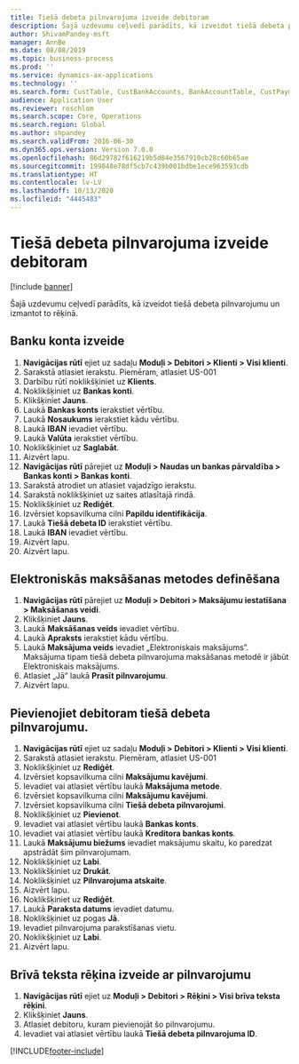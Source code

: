 ```yaml
---
title: Tiešā debeta pilnvarojuma izveide debitoram
description: Šajā uzdevumu ceļvedī parādīts, kā izveidot tiešā debeta pilnvarojumu un izmantot to rēķinā.
author: ShivamPandey-msft
manager: AnnBe
ms.date: 08/08/2019
ms.topic: business-process
ms.prod: ''
ms.service: dynamics-ax-applications
ms.technology: ''
ms.search.form: CustTable, CustBankAccounts, BankAccountTable, CustPaymMode, CustDirectDebitMandate, BankAccountTableLookUp, SrsReportViewerForm,  LogisticsAddressCityLookup, CustFreeInvoice, CustTableLookup
audience: Application User
ms.reviewer: roschlom
ms.search.scope: Core, Operations
ms.search.region: Global
ms.author: shpandey
ms.search.validFrom: 2016-06-30
ms.dyn365.ops.version: Version 7.0.0
ms.openlocfilehash: 86d29782f616219b5d84e3567910cb28c60b65ae
ms.sourcegitcommit: 199848e78df5cb7c439b001bdbe1ece963593cdb
ms.translationtype: HT
ms.contentlocale: lv-LV
ms.lasthandoff: 10/13/2020
ms.locfileid: "4445483"
---
```

# <a name="create-a-direct-debit-mandate-for-a-customer"></a>Tiešā debeta pilnvarojuma izveide debitoram

[!include [banner](../../includes/banner.md)]

Šajā uzdevumu ceļvedī parādīts, kā izveidot tiešā debeta pilnvarojumu un izmantot to rēķinā.


## <a name="create-a-bank-account"></a>Banku konta izveide
1. **Navigācijas rūtī** ejiet uz sadaļu **Moduļi > Debitori > Klienti > Visi klienti**.
2. Sarakstā atlasiet ierakstu. Piemēram, atlasiet US-001
3. Darbību rūtī noklikšķiniet uz **Klients**.
4. Noklikšķiniet uz **Bankas konti**.
5. Klikšķiniet **Jauns**.
6. Laukā **Bankas konts** ierakstiet vērtību.
7. Laukā **Nosaukums** ierakstiet kādu vērtību.
8. Laukā **IBAN** ievadiet vērtību.
9. Laukā **Valūta** ierakstiet vērtību.
10. Noklikšķiniet uz **Saglabāt**.
11. Aizvērt lapu.
12. **Navigācijas rūtī** pārejiet uz **Moduļi > Naudas un bankas pārvaldība > Bankas konti > Bankas konti**.
13. Sarakstā atrodiet un atlasiet vajadzīgo ierakstu.
14. Sarakstā noklikšķiniet uz saites atlasītajā rindā.
15. Noklikšķiniet uz **Rediģēt**.
16. Izvērsiet kopsavilkuma cilni **Papildu identifikācija**.
17. Laukā **Tiešā debeta ID** ierakstiet vērtību.
18. Laukā **IBAN** ievadiet vērtību.
19. Aizvērt lapu.
20. Aizvērt lapu.

## <a name="define-the-electronic-payment-method"></a>Elektroniskās maksāšanas metodes definēšana
1. **Navigācijas rūtī** pārejiet uz **Moduļi > Debitori > Maksājumu iestatīšana > Maksāšanas veidi**.
2. Klikšķiniet **Jauns**.
3. Laukā **Maksāšanas veids** ievadiet vērtību.
4. Laukā **Apraksts** ierakstiet kādu vērtību.
5. Laukā **Maksājuma veids** ievadiet „Elektroniskais maksājums”. Maksājuma tipam tiešā debeta pilnvarojuma maksāšanas metodē ir jābūt Elektroniskais maksājums.
6. Atlasiet „Jā” laukā **Prasīt pilnvarojumu**.
7. Aizvērt lapu.

## <a name="add-a-direct-debit-mandate-to-a-customer"></a>Pievienojiet debitoram tiešā debeta pilnvarojumu.
1. **Navigācijas rūtī** ejiet uz sadaļu **Moduļi > Debitori > Klienti > Visi klienti**.
2. Sarakstā atlasiet ierakstu. Piemēram, atlasiet US-001
3. Noklikšķiniet uz **Rediģēt**.
4. Izvērsiet kopsavilkuma cilni **Maksājumu kavējumi**.
5. Ievadiet vai atlasiet vērtību laukā **Maksājuma metode**.
6. Izvērsiet kopsavilkuma cilni **Maksājumu kavējumi**.
7. Izvērsiet kopsavilkuma cilni **Tiešā debeta pilnvarojumi**.
8. Noklikšķiniet uz **Pievienot**.
9. Ievadiet vai atlasiet vērtību laukā **Bankas konts**.
10. Ievadiet vai atlasiet vērtību laukā **Kreditora bankas konts**.
11. Laukā **Maksājumu biežums** ievadiet maksājumu skaitu, ko paredzat apstrādāt šim pilnvarojumam.
12. Noklikšķiniet uz **Labi**.
13. Noklikšķiniet uz **Drukāt**.
14. Noklikšķiniet uz **Pilnvarojuma atskaite**.
15. Aizvērt lapu.
16. Noklikšķiniet uz **Rediģēt**.
17. Laukā **Paraksta datums** ievadiet datumu.
18. Noklikšķiniet uz pogas **Jā**.
19. Ievadiet pilnvarojuma parakstīšanas vietu.
20. Noklikšķiniet uz **Labi**.
21. Aizvērt lapu.

## <a name="create-a-free-text-invoice-with-mandate"></a>Brīvā teksta rēķina izveide ar pilnvarojumu
1. **Navigācijas rūtī** ejiet uz **Moduļi > Debitori > Rēķini > Visi brīva teksta rēķini**.
2. Klikšķiniet **Jauns**.
3. Atlasiet debitoru, kuram pievienojāt šo pilnvarojumu.
4. Ievadiet vai atlasiet vērtību laukā **Tiešā debeta pilnvarojuma ID**.



[!INCLUDE[footer-include](../../../includes/footer-banner.md)]